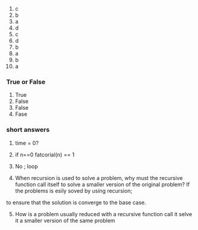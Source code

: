 1. c
2. b
3. a
4. d
5. c
6. d
7. b
8. a
9. b
10. a

### True or False
1. True
2. False
3. False
4. Fase

### short answers
1. time = 0?
2. if n==0 fatcorial(n) == 1
3. No ; loop

4. When recursion is used to solve a problem, why must the recursive function call itself 
to solve a smaller version of the original problem?
If the problems is esily soved by using recursion;

to ensure that the solution is converge to the base case.

5. How is a problem usually reduced with a recursive function
call it selve it a smaller version of the same problem